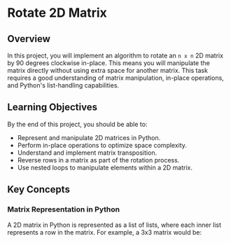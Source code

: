 # Rotate 2D Matrix

## Overview

In this project, you will implement an algorithm to rotate an `n x n` 2D matrix by 90 degrees clockwise in-place. This means you will manipulate the matrix directly without using extra space for another matrix. This task requires a good understanding of matrix manipulation, in-place operations, and Python's list-handling capabilities.

## Learning Objectives

By the end of this project, you should be able to:

- Represent and manipulate 2D matrices in Python.
- Perform in-place operations to optimize space complexity.
- Understand and implement matrix transposition.
- Reverse rows in a matrix as part of the rotation process.
- Use nested loops to manipulate elements within a 2D matrix.

## Key Concepts

### Matrix Representation in Python

A 2D matrix in Python is represented as a list of lists, where each inner list represents a row in the matrix. For example, a 3x3 matrix would be:

